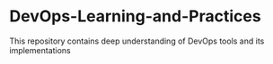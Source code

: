 # DevOps-Learning-and-Practices
This repository contains deep understanding of DevOps tools and its implementations
